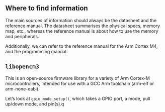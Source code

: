 ## Where to find information
The main sources of information should always be the datasheet and the reference manual. The datasheet summarises the physical specs, memory map, etc., whereas the reference manual is about how to use the memory and peripherals. 

Additionally, we can refer to the reference manual for the Arm Cortex M4, and the programming manual.

## `libopencm3`
This is an open-source firmware library for a variety of Arm Cortex-M microcontrollers, intended for use with a GCC Arm toolchain (arm-elf or arm-none-eabi). 

Let’s look at `gpio_mode_setup()`, which takes a GPIO port, a mode, pull up/down mode, and pin(s).q